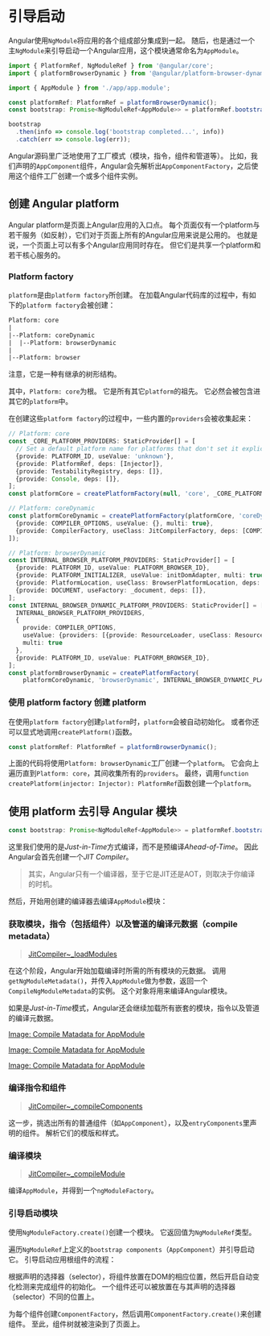 # 引导启动

Angular使用`NgModule`将应用的各个组成部分集成到一起。
随后，也是通过一个主`NgModule`来引导启动一个Angular应用，这个模块通常命名为`AppModule`。

```ts
import { PlatformRef, NgModuleRef } from '@angular/core';
import { platformBrowserDynamic } from '@angular/platform-browser-dynamic';

import { AppModule } from './app/app.module';

const platformRef: PlatformRef = platformBrowserDynamic();
const bootstrap: Promise<NgModuleRef<AppModule>> = platformRef.bootstrapModule(AppModule);

bootstrap
  .then(info => console.log('bootstrap completed...', info))
  .catch(err => console.log(err));
```

Angular源码里广泛地使用了工厂模式（模块，指令，组件和管道等）。
比如，我们声明的`AppComponent`组件，Angular会先解析出`AppComponentFactory`，之后使用这个组件工厂创建一个或多个组件实例。

## 创建 Angular platform

Angular platform是页面上Angular应用的入口点。
每个页面仅有一个platform与若干服务（如反射），它们对于页面上所有的Angular应用来说是公用的。
也就是说，一个页面上可以有多个Angular应用同时存在。
但它们是共享一个platform和若干核心服务的。

### Platform factory

`platform`是由`platform factory`所创建。
在加载Angular代码库的过程中，有如下的`platform factory`会被创建：

```txt
Platform: core
|
|--Platform: coreDynamic
|  |--Platform: browserDynamic
|
|--Platform: browser
```

注意，它是一种有继承的树形结构。

其中，`Platform: core`为根。
它是所有其它`platform`的祖先。
它必然会被包含进其它的`platform`中。

在创建这些`platform factory`的过程中，一些内置的`providers`会被收集起来：

```ts
// Platform: core
const _CORE_PLATFORM_PROVIDERS: StaticProvider[] = [
  // Set a default platform name for platforms that don't set it explicitly.
  {provide: PLATFORM_ID, useValue: 'unknown'},
  {provide: PlatformRef, deps: [Injector]},
  {provide: TestabilityRegistry, deps: []},
  {provide: Console, deps: []},
];
const platformCore = createPlatformFactory(null, 'core', _CORE_PLATFORM_PROVIDERS);

// Platform: coreDynamic
const platformCoreDynamic = createPlatformFactory(platformCore, 'coreDynamic', [
  {provide: COMPILER_OPTIONS, useValue: {}, multi: true},
  {provide: CompilerFactory, useClass: JitCompilerFactory, deps: [COMPILER_OPTIONS]},
]);

// Platform: browserDynamic
const INTERNAL_BROWSER_PLATFORM_PROVIDERS: StaticProvider[] = [
  {provide: PLATFORM_ID, useValue: PLATFORM_BROWSER_ID},
  {provide: PLATFORM_INITIALIZER, useValue: initDomAdapter, multi: true},
  {provide: PlatformLocation, useClass: BrowserPlatformLocation, deps: [DOCUMENT]},
  {provide: DOCUMENT, useFactory: _document, deps: []},
];
const INTERNAL_BROWSER_DYNAMIC_PLATFORM_PROVIDERS: StaticProvider[] = [
  INTERNAL_BROWSER_PLATFORM_PROVIDERS,
  {
    provide: COMPILER_OPTIONS,
    useValue: {providers: [{provide: ResourceLoader, useClass: ResourceLoaderImpl, deps: []}]},
    multi: true
  },
  {provide: PLATFORM_ID, useValue: PLATFORM_BROWSER_ID},
];
const platformBrowserDynamic = createPlatformFactory(
    platformCoreDynamic, 'browserDynamic', INTERNAL_BROWSER_DYNAMIC_PLATFORM_PROVIDERS);
```

### 使用 platform factory 创建 platform

在使用`platform factory`创建`platform`时，`platform`会被自动初始化。
或者你还可以显式地调用`createPlatform()`函数。

```ts
const platformRef: PlatformRef = platformBrowserDynamic();
```

上面的代码将使用`Platform: browserDynamic`工厂创建一个`platform`。
它会向上遍历直到`Platform: core`，其间收集所有的`providers`。
最终，调用`function createPlatform(injector: Injector): PlatformRef`函数创建一个`platform`。

## 使用 platform 去引导 Angular 模块

```ts
const bootstrap: Promise<NgModuleRef<AppModule>> = platformRef.bootstrapModule(AppModule);
```

这里我们使用的是*Just-in-Time*方式编译，而不是预编译*Ahead-of-Time*。
因此Angular会首先创建一个*JIT Compiler*。

> 其实，Angular只有一个编译器，至于它是JIT还是AOT，则取决于你编译的时机。

然后，开始用创建的编译器去编译`AppModule`模块：

### 获取模块，指令（包括组件）以及管道的编译元数据（compile metadata）

> [JitCompiler~_loadModules](https://github.com/angular/angular/blob/master/packages/compiler/src/jit/compiler.ts#L125)

在这个阶段，Angular开始加载编译时所需的所有模块的元数据。
调用`getNgModuleMetadata()`，并传入`AppModule`做为参数，返回一个`CompileNgModuleMetadata`的实例。
这个对象将用来编译Angular模块。

如果是*Just-in-Time*模式，Angular还会继续加载所有嵌套的模块，指令以及管道的编译元数据。

[Image: Compile Matadata for AppModule](./img/bootstrap_01_compile-meta.PNG "Compile Matadata for AppModule")

[Image: Compile Matadata for AppModule](./img/bootstrap_02_compile-meta_imported-modules.PNG "Compile Matadata for AppModule")

[Image: Compile Matadata for AppModule](./img/bootstrap_03_compile-meta_transitive_module.PNG "Compile Matadata for AppModule")

### 编译指令和组件

> [JitCompiler~_compileComponents](https://github.com/angular/angular/blob/master/packages/compiler/src/jit/compiler.ts#L164)

这一步，挑选出所有的普通组件（如`AppComponent`），以及`entryComponents`里声明的组件。
解析它们的模版和样式。

### 编译模块

> [JitCompiler~_compileModule](https://github.com/angular/angular/blob/master/packages/compiler/src/jit/compiler.ts#L146)

编译`AppModule`，并得到一个`ngModuleFactory`。

### 引导启动模块

使用`NgModuleFactory.create()`创建一个模块。
它返回值为`NgModuleRef`类型。

遍历`NgModuleRef`上定义的`bootstrap components`（`AppComponent`）并引导启动它。
引导启动应用根组件的流程：

根据声明的选择器（selector），将组件放置在DOM的相应位置，然后开启自动变化检测来完成组件的初始化。
一个组件还可以被放置在与其声明的选择器（selector）不同的位置上。

为每个组件创建`ComponentFactory`，然后调用`ComponentFactory.create()`来创建组件。
至此，组件树就被渲染到了页面上。
